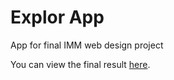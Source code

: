 # Explor App
App for final IMM web design project

You can view the final result <a target="_blank" href="http://mitchpatterson.github.io/nomadApp/">here</a>.
